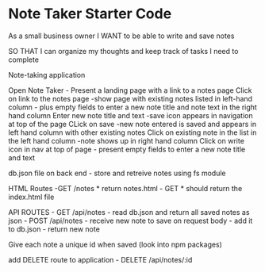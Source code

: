 # Note Taker Starter Code

As a small business owner
I WANT to be able to write and save notes

SO THAT I can organize my thoughts and keep track of tasks I need to complete


Note-taking application

Open Note Taker
        - Present a landing page with a link to a notes page
Click on link to the notes page
        -show page with existing notes listed in left-hand column
        - plus empty fields to enter a new note title and note text in the right hand column
Enter new note title and text
        -save icon appears in navigation at top of the page
CLick on save
        -new note entered is saved and appears in left hand column with other existing notes
Click on existing note in the list in the left hand column
        -note shows up in right hand column
Click on write icon in nav at top of page
        - present empty fields to enter a new note title and text


db.json file on back end - store and retreive notes using fs module


HTML Routes
        -GET /notes
                * return notes.html
        - GET * should return the index.html file

API ROUTES
        - GET /api/notes
                - read db.json and return all saved notes as json
        - POST /api/notes
                - receive new note to save on request body
                - add it to db.json
                - return new note

Give each note a unique id when saved (look into npm packages)

add DELETE route to application
        - DELETE /api/notes/:id
